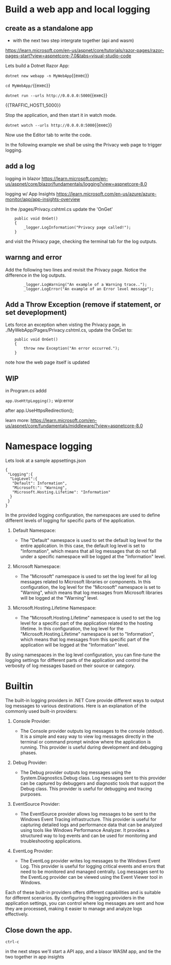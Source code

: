 # Build a web app and local logging


## create as a standalone app

- with the next two step intergrate together (api and wasm)

 https://learn.microsoft.com/en-us/aspnet/core/tutorials/razor-pages/razor-pages-start?view=aspnetcore-7.0&tabs=visual-studio-code

 Lets build a Dotnet Razor App:

`dotnet new webapp -n MyWebApp`{{exec}}

`cd MyWebApp/`{{exec}}


`dotnet run --urls http://0.0.0.0:5000`{{exec}}

{{TRAFFIC_HOST1_5000}}



Stop the application, and then start it in watch mode.

`dotnet watch --urls http://0.0.0.0:5000`{{exec}}

Now use the Editor tab to write the code.

In the following example we shall be using the Privacy web page to trigger logging.


## add a log

logging in blazor https://learn.microsoft.com/en-us/aspnet/core/blazor/fundamentals/logging?view=aspnetcore-8.0

logging w/ App Insights https://learn.microsoft.com/en-us/azure/azure-monitor/app/app-insights-overview

In the /pages/Privacy.cshtml.cs update the 'OnGet'


```
    public void OnGet()
    {
        _logger.LogInformation("Privacy page called!");
    }
```

and visit the Privacy page, checking the terminal tab for the log outputs.

## warnng and error

Add the following two lines and revisit the Privacy page. Notice the difference in the log outputs.

```
        _logger.LogWarning("An example of a Warning trace..");
        _logger.LogError("An example of an Error level message");
```

## Add a Throw Exception (remove if statement, or set deveplopment)

Lets force an exception when visting the Privacy page, in ./MyWebApp/Pages/Privacy.cshtml.cs, update the OnGet to:

```
    public void OnGet()
    {
        throw new Exception("An error occurred.");
    }
```

note how the web page itself is updated



## WIP

in Program.cs addd

`app.UseHttpLogging();`  wip:error

after app.UseHttpsRedirection();

learn more: https://learn.microsoft.com/en-us/aspnet/core/fundamentals/middleware/?view=aspnetcore-8.0

# Namespace logging

Lets look at a sample appsettings.json

```
{
 "Logging":{
  "LogLevel":{
   "Default": Information",
   "Microsoft:": "Warning",
   "Microsoft.Hosting.Lifetime": "Information"
  }
 }
}
```

In the provided logging configuration, the namespaces are used to define different levels of logging for specific parts of the application.

1. Default Namespace:
   - The "Default" namespace is used to set the default log level for the entire application. In this case, the default log level is set to "Information", which means that all log messages that do not fall under a specific namespace will be logged at the "Information" level.

2. Microsoft Namespace:
   - The "Microsoft" namespace is used to set the log level for all log messages related to Microsoft libraries or components. In this configuration, the log level for the "Microsoft" namespace is set to "Warning", which means that log messages from Microsoft libraries will be logged at the "Warning" level.

3. Microsoft.Hosting.Lifetime Namespace:
   - The "Microsoft.Hosting.Lifetime" namespace is used to set the log level for a specific part of the application related to the hosting lifetime. In this configuration, the log level for the "Microsoft.Hosting.Lifetime" namespace is set to "Information", which means that log messages from this specific part of the application will be logged at the "Information" level.

By using namespaces in the log level configuration, you can fine-tune the logging settings for different parts of the application and control the verbosity of log messages based on their source or category.

# Builtin

The built-in logging providers in .NET Core provide different ways to output log messages to various destinations. Here is an explanation of the commonly used built-in providers:

1. Console Provider:
   - The Console provider outputs log messages to the console (stdout). It is a simple and easy way to view log messages directly in the terminal or command prompt window where the application is running. This provider is useful during development and debugging phases.

2. Debug Provider:
   - The Debug provider outputs log messages using the System.Diagnostics.Debug class. Log messages sent to this provider can be captured by debuggers and diagnostic tools that support the Debug class. This provider is useful for debugging and tracing purposes.

3. EventSource Provider:
   - The EventSource provider allows log messages to be sent to the Windows Event Tracing infrastructure. This provider is useful for capturing detailed logs and performance data that can be analyzed using tools like Windows Performance Analyzer. It provides a structured way to log events and can be used for monitoring and troubleshooting applications.

4. EventLog Provider:
   - The EventLog provider writes log messages to the Windows Event Log. This provider is useful for logging critical events and errors that need to be monitored and managed centrally. Log messages sent to the EventLog provider can be viewed using the Event Viewer tool in Windows.

Each of these built-in providers offers different capabilities and is suitable for different scenarios. By configuring the logging providers in the application settings, you can control where log messages are sent and how they are processed, making it easier to manage and analyze logs effectively.


## Close down the app.

`ctrl-c`

in the next steps we'll start a API app, and a blasor WASM app, and tie the two together in app insights
